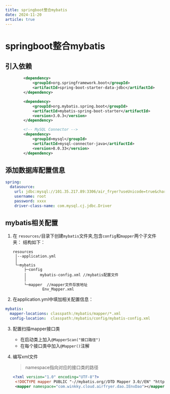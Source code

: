 ```yaml
---
title: springboot整合mybatis
date: 2024-11-20
article: true
---
```

# springboot整合mybatis
## 引入依赖
```xml
        <dependency>
            <groupId>org.springframework.boot</groupId>
            <artifactId>spring-boot-starter-data-jdbc</artifactId>
        </dependency>

        <dependency>
            <groupId>org.mybatis.spring.boot</groupId>
            <artifactId>mybatis-spring-boot-starter</artifactId>
            <version>3.0.3</version>
        </dependency>

        <!-- MySQL Connector -->
        <dependency>
            <groupId>mysql</groupId>
            <artifactId>mysql-connector-java</artifactId>
            <version>8.0.33</version>
        </dependency>
```
## 添加数据库配置信息
```yml
spring:
  datasource:
    url: jdbc:mysql://101.35.217.89:3306/air_fryer?useUnicode=true&characterEncoding=utf-8&useSSL=true
    username: root
    password: xxxx
    driver-class-name: com.mysql.cj.jdbc.Driver
```

## mybatis相关配置
1. 在 `resources/`目录下创建`mybatis`文件夹,包含`config`和`mapper`两个子文件夹：
   结构如下：
   ```
   resources
    │--application.yml
    │
    └─mybatis
        ├─config
        │      mybatis-config.xml //mybatis配置文件
        │
        └─mapper  //mapper文件存放地址
                Env_Mapper.xml 
    ```
2. 在application.yml中填加相关配置信息：
```yml
mybatis:
  mapper-locations: classpath:/mybatis/mapper/*.xml
  config-location:  classpath:/mybatis/config/mybatis-config.xml
```
3. 配置扫描mapper接口类
   - 在启动类上加入`@MapperScan("接口路径")`
   - 在每个接口类中加入`@Mapper()`注解

4. 编写xml文件
   >
   > namespace指向对应的接口类的路径
   ```xml
   <?xml version="1.0" encoding="UTF-8"?>
    <!DOCTYPE mapper PUBLIC "-//mybatis.org//DTD Mapper 3.0//EN" "http://mybatis.org/dtd/mybatis-3-mapper.dtd">
    <mapper namespace="com.winkky.cloud.airfryer.dao.IEnvDao"></mapper>
    ```
    